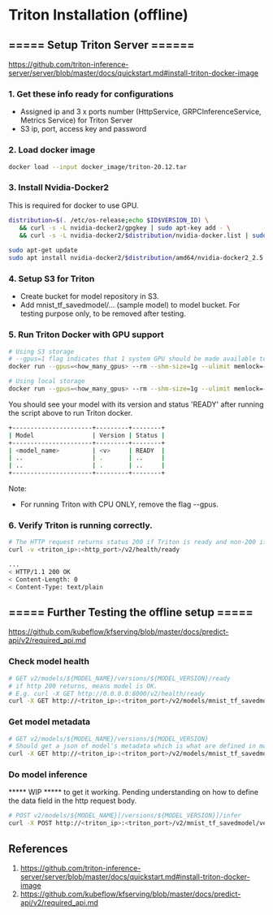 # Triton Installation (offline)

## ===== Setup Triton Server ======
https://github.com/triton-inference-server/server/blob/master/docs/quickstart.md#install-triton-docker-image

### 1. Get these info ready for configurations
- Assigned ip and 3 x ports number (HttpService, GRPCInferenceService, Metrics Service) for Triton Server
- S3 ip, port, access key and password

### 2. Load docker image
```bash
docker load --input docker_image/triton-20.12.tar
```

### 3. Install Nvidia-Docker2
This is required for docker to use GPU. 
```bash
distribution=$(. /etc/os-release;echo $ID$VERSION_ID) \
   && curl -s -L nvidia-docker2/gpgkey | sudo apt-key add - \
   && curl -s -L nvidia-docker2/$distribution/nvidia-docker.list | sudo tee /etc/apt/sources.list.d/nvidia-docker.list
   
sudo apt-get update
sudo apt install nvidia-docker2/$distribution/amd64/nvidia-docker2_2.5.0-1_all.deb
```

### 4. Setup S3 for Triton
- Create bucket for model repository in S3. 
- Add mnist_tf_savedmodel/... (sample model) to model bucket. For testing purpose only, to be removed after testing.

### 5. Run Triton Docker with GPU support
```bash
# Using S3 storage
# --gpus=1 flag indicates that 1 system GPU should be made available to Triton for inferencing.
docker run --gpus=<how_many_gpus> --rm --shm-size=1g --ulimit memlock=-1 --ulimit stack=67108864 -p<http_port>:8000 -p<grpc_port>:8001 -p<metrics_port>:8002 nvcr.io/nvidia/tritonserver:20.12-py3 tritonserver -e AWS_ACCESS_KEY_ID=<accesskey> -e AWS_SECURE_ACCESS_KEY=<password> --model-repository=s3://<s3 ip>:<s3 port>/<bucket_for_model>
```

```bash
# Using local storage
docker run --gpus=<how_many_gpus> --rm --shm-size=1g --ulimit memlock=-1 --ulimit stack=67108864 -p<http_port>:8000 -p<grpc_port>:8001 -p<metrics_port>:8002 -v <path_to_your_model_repository>:/models nvcr.io/nvidia/tritonserver:20.12-py3 tritonserver --model-repository=/models
```

You should see your model with its version and status 'READY' after running the script above to run Triton docker.
```bash
+----------------------+---------+--------+
| Model                | Version | Status |
+----------------------+---------+--------+
| <model_name>         | <v>     | READY  |
| ..                   | .       | ..     |
| ..                   | .       | ..     |
+----------------------+---------+--------+
```

Note: 
- For running Triton with CPU ONLY, remove the flag --gpus. 

### 6. Verify Triton is running correctly.
```bash
# The HTTP request returns status 200 if Triton is ready and non-200 if it is not ready.
curl -v <triton_ip>:<http_port>/v2/health/ready

...
< HTTP/1.1 200 OK
< Content-Length: 0
< Content-Type: text/plain
```


## ===== Further Testing the offline setup ===== 
https://github.com/kubeflow/kfserving/blob/master/docs/predict-api/v2/required_api.md

### Check model health
```bash
# GET v2/models/${MODEL_NAME}/versions/${MODEL_VERSION}/ready
# if http 200 returns, means model is OK. 
# E.g. curl -X GET http://0.0.0.0:8000/v2/health/ready
curl -X GET http://<triton_ip>:<triton_port>/v2/models/mnist_tf_savedmodel/versions/1/ready
```

### Get model metadata
```bash
# GET v2/models/${MODEL_NAME}/versions/${MODEL_VERSION}
# Should get a json of model's metadata which is what are defined in model's config.pbtxt in S3. 
curl -X GET http://<triton_ip>:<triton_port>/v2/models/mnist_tf_savedmodel/versions/1
```

### Do model inference
***** WIP ***** to get it working. Pending understanding on how to define the data field in the http request body. 
```bash
# POST v2/models/${MODEL_NAME}[/versions/${MODEL_VERSION}]/infer
curl -X POST http://<triton_ip>:<triton_port>/v2/mnist_tf_savedmodel/versions/1 -<add http body>
```

## References
1. https://github.com/triton-inference-server/server/blob/master/docs/quickstart.md#install-triton-docker-image
2. https://github.com/kubeflow/kfserving/blob/master/docs/predict-api/v2/required_api.md



